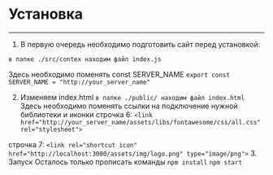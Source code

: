 # Установка
---
1. В первую очередь необходимо подготовить сайт перед установкой:

```в папке ./src/contex находим файл index.js```


Здесь необходимо поменять const SERVER_NAME 
```export const SERVER_NAME = "http://your_server_name"```

2. Изменяем index.html 
```в папке ./public/ находим файл index.html```
Здесь необходимо поменять ссылки на подключение нужной библиотеки и иконки
строчка 6:
```<link href="http://your_server_name/assets/libs/fontawesome/css/all.css" rel="stylesheet">```

строчка 7:
```<link rel="shortcut icon" href="http://localhost:3000/assets/img/logo.png" type="image/png">```
3. Запуск
Осталось только прописать команды
```npm install```
```npm start```